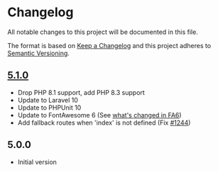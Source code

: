 # Changelog

All notable changes to this project will be documented in this file.

The format is based on [Keep a Changelog](http://keepachangelog.com/en/1.0.0/) and this project adheres to [Semantic Versioning](http://semver.org/spec/v2.0.0.html).

## [5.1.0](https://github.com/userfrosting/theme-adminlte/compare/5.0.1...5.1.0)
- Drop PHP 8.1 support, add PHP 8.3 support
- Update to Laravel 10
- Update to PHPUnit 10
- Update to FontAwesome 6 (See [what's changed in FA6](https://fontawesome.com/docs/web/setup/upgrade/whats-changed))
- Add fallback routes when 'index' is not defined (Fix [#1244](https://github.com/userfrosting/UserFrosting/issues/1244))

## 5.0.0
- Initial version
